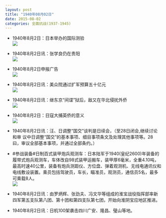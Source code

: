 ```yaml
---
layout: post
title: "1940年08月02日"
date: 2015-08-02
categories: 全面抗战(1937-1945)
---
```


<meta name="referrer" content="no-referrer" />

- 1940年8月2日：日本举办的国际测验 <br/><img src="https://ww3.sinaimg.cn/large/aca367d8jw1euony23t5uj20w21421kx.jpg" />

- 1940年8月2日讯：张学良仍在贵阳 <br/><img src="https://ww2.sinaimg.cn/large/aca367d8jw1euom7wty8ij207p071750.jpg" />

- 1940年8月2日申报广告 <br/><img src="https://ww2.sinaimg.cn/large/aca367d8jw1euokguxmftj20l40hbjvx.jpg" />

- 1940年8月2日讯：美众院通过扩军预算五十亿元 <br/><img src="https://ww2.sinaimg.cn/large/aca367d8jw1euoiqgaa97j20jp0e3gnt.jpg" />

- 1940年8月2日讯：继东京“间谍”狱后，敌又在华北侵扰外侨 <br/><img src="https://ww2.sinaimg.cn/large/aca367d8jw1euodjksq2lj20f50ectal.jpg" />

- 1940年8月2日：日寇大捕英侨的意义 <br/><img src="https://ww2.sinaimg.cn/large/aca367d8jw1euo4v9ss6cj21230hldmk.jpg" />

- 1940年8月2日讯：汪、日调整“国交”谈判是日续会，（至28日闭会,继续讨论和审 议中日调整“国交”的基本事项、细目事项条文及处理其他事项等。28 曰，审议全部基本事项，并通过全部条约。） 

- #参战装备#日制百式装甲炮兵观测车：日本陆军于1940(皇纪2600)年装备的履带式炮兵观测车，车体改自98式装甲运搬车，装甲厚6毫米，全重4.10吨， 最高时速40公里，装备有炮兵测距仪、方位盘、弹着观测机、无线电通讯仪和电线敷设装置。乘员包括驾驶员，车长，瞄准员，观测员，通信员5名，最多可乘载8人。 <br/><img src="https://ww2.sinaimg.cn/large/aca367d8jw1euo1exgky3j209t06eq3c.jpg" />

- 1940年8月2日讯：由罗炳辉、张劲夫、冯文华等组成的淮宝战役指挥部率新四军第五支队第八团、第十团和第四支队第七团，开始向淮阴宝应地区推进。 

- 1940年8月2日讯：日机100架袭击四川广安、隆昌、璧山等地。 

